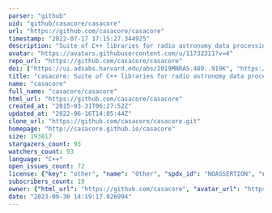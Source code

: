 ```yaml
---
parser: "github"
uid: "github/casacore/casacore"
url: "https://github.com/casacore/casacore"
timestamp: "2022-07-17 17:15:27.344925"
description: "Suite of C++ libraries for radio astronomy data processing"
avatar: "https://avatars.githubusercontent.com/u/11732311?v=4"
repo_url: "https://github.com/casacore/casacore"
doi: ["https://ui.adsabs.harvard.edu/abs/2019MNRAS.489..919K", "https://ui.adsabs.harvard.edu/abs/2019ascl.soft12002C/abstract"]
title: "casacore: Suite of C++ libraries for radio astronomy data processing"
name: "casacore"
full_name: "casacore/casacore"
html_url: "https://github.com/casacore/casacore"
created_at: "2015-03-31T06:27:52Z"
updated_at: "2022-06-16T14:05:44Z"
clone_url: "https://github.com/casacore/casacore.git"
homepage: "http://casacore.github.io/casacore"
size: 193817
stargazers_count: 93
watchers_count: 93
language: "C++"
open_issues_count: 72
license: {"key": "other", "name": "Other", "spdx_id": "NOASSERTION", "url": null, "node_id": "MDc6TGljZW5zZTA="}
subscribers_count: 19
owner: {"html_url": "https://github.com/casacore", "avatar_url": "https://avatars.githubusercontent.com/u/11732311?v=4", "login": "casacore", "type": "Organization"}
date: "2023-09-30 14:19:17.026994"
---
```

